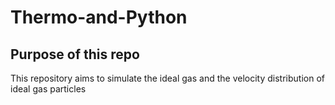 # Thermo-and-Python

## Purpose of this repo 
This repository aims to simulate the ideal gas and the velocity distribution of ideal gas particles 

